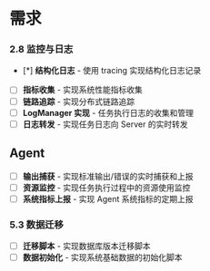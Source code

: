 # 需求

### 2.8 监控与日志

- [*] **结构化日志** - 使用 tracing 实现结构化日志记录
- [ ] **指标收集** - 实现系统性能指标收集
- [ ] **链路追踪** - 实现分布式链路追踪
- [ ] **LogManager 实现** - 任务执行日志的收集和管理
- [ ] **日志转发** - 实现任务日志向 Server 的实时转发

## Agent

- [ ] **输出捕获** - 实现标准输出/错误的实时捕获和上报
- [ ] **资源监控** - 实现任务执行过程中的资源使用监控
- [ ] **系统指标上报** - 实现 Agent 系统指标的定期上报

### 5.3 数据迁移

- [ ] **迁移脚本** - 实现数据库版本迁移脚本
- [ ] **数据初始化** - 实现系统基础数据的初始化脚本
